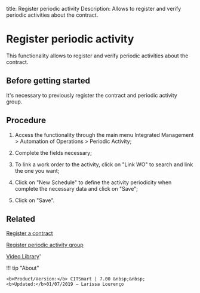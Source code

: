 title: Register periodic activity
Description: Allows to register and verify periodic activities about the contract.
# Register periodic activity

This functionality allows to register and verify periodic activities about the contract.

Before getting started
--------------------------

It's necessary to previously register the contract and periodic activity group.

Procedure
-------------

1.  Access the functionality through the main menu Integrated Management \>
    Automation of Operations \> Periodic Activity;

2.  Complete the fields necessary;

3.  To link a work order to the activity, click on "Link WO" to search and link
    the one you want;

4.  Click on "New Schedule" to define the activity periodicity when complete the
    necessary data and click on "Save";

5.  Click on "Save".

Related
-----------

[Register a contract](/en-us/citsmart-7/additional-features/contract-management/use/register-contract.html)

[Register periodic activity group](/en-us/citsmart-7/additional-features/automation-of-operation/configuration/periodic-activity-group.html)

<i class='fa fa-youtube-play  fa-2x' style='color:#97ce17;vertical-align: middle;'> </i> [Video Library](https://www.youtube.com/playlist?list=PLB5qK2uzf2ROEeoHh3EbsZJxjr9hJSLIV)'

!!! tip "About"

    <b>Product/Version:</b> CITSmart | 7.00 &nbsp;&nbsp;
    <b>Updated:</b>01/07/2019 – Larissa Lourenço

